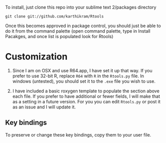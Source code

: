 To install, just clone this repo into your sublime text 2/packages directory
```
git clone git://github.com/karthikram/Rtools
```
Once this becomes approved in package control, you should just be able to do it from the command palette (open command palette, type in Install Pacakges, and once list is populated look for Rtools)

# Customization

1. Since I am on OSX and use R64.app, I have set it up that way. If you prefer to use 32-bit R, replace `R64` with `R` in the `Rtools.py` file. In windows (untested), you should set it to the `.exe` file you wish to use.

2. I have included a basic roxygen template to populate the section above each file. If you prefer to have additional or fewer fields, I will make that as a setting in a future version. For you you can edit `Rtools.py` or post it as an issue and I will update it.

## Key bindings

To preserve or change these key bindings, copy them to your user file.


